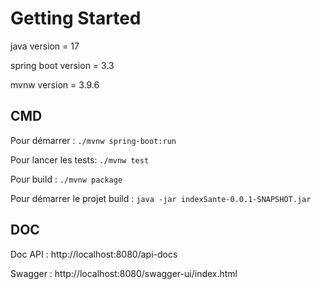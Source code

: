 # Getting Started

java version = 17

spring boot version = 3.3

mvnw version = 3.9.6

## CMD

Pour démarrer :
`./mvnw spring-boot:run`

Pour lancer les tests:
`./mvnw test`

Pour build :
`./mvnw package`

Pour démarrer le projet build :
`java -jar indexSante-0.0.1-SNAPSHOT.jar`

## DOC

Doc API :
http://localhost:8080/api-docs

Swagger :
http://localhost:8080/swagger-ui/index.html

